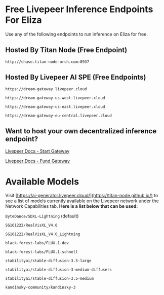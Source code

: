 # Free Livepeer Inference Endpoints For Eliza
Use any of the following endpoints to run inference on Eliza for free.


## Hosted By Titan Node (Free Endpoint)

`http://chase.titan-node-orch.com:8937`


## Hosted By Livepeer AI SPE (Free Endpoints)

`https://dream-gateway.livepeer.cloud`

`https://dream-gateway-us-west.livepeer.cloud`

`https://dream-gateway-us-east.livepeer.cloud`

`https://dream-gateway-eu-central.livepeer.cloud`


## Want to host your own decentralized inference endpoint?

[Livepeer Docs - Start Gateway](https://docs.livepeer.org/ai/gateways/start-gateway)

[Livepeer Docs - Fund Gateway](https://docs.livepeer.org/gateways/guides/fund-gateway)


# Available Models
Visit [https://ai-generator.livepeer.cloud/](https://titan-node.github.io/) to see a list of models currently available on the Livepeer network under the Network Capabilities tab.
**Here is a list below that can be used:**

`ByteDance/SDXL-Lightning` (default)

`SG161222/RealVisXL_V4.0`

`SG161222/RealVisXL_V4.0_Lightning`

`black-forest-labs/FLUX.1-dev`

`black-forest-labs/FLUX.1-schnell`

`stabilityai/stable-diffusion-3.5-large`

`stabilityai/stable-diffusion-3-medium-diffusers`

`stabilityai/stable-diffusion-3.5-medium`

`kandinsky-community/kandinsky-3`
